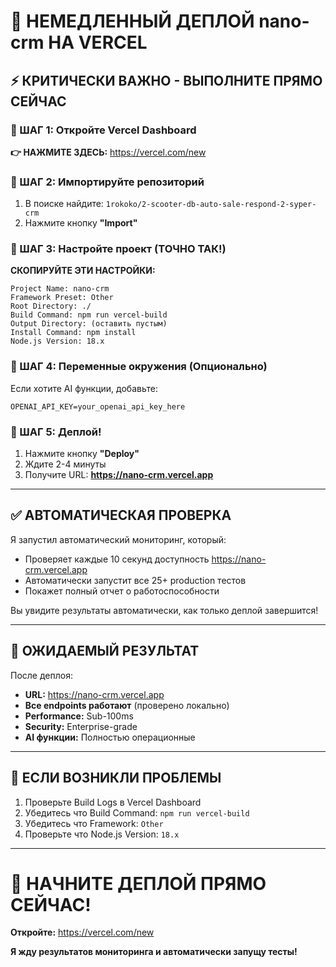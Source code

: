 # 🚀 НЕМЕДЛЕННЫЙ ДЕПЛОЙ nano-crm НА VERCEL

## ⚡ КРИТИЧЕСКИ ВАЖНО - ВЫПОЛНИТЕ ПРЯМО СЕЙЧАС

### 📍 ШАГ 1: Откройте Vercel Dashboard
**👉 НАЖМИТЕ ЗДЕСЬ:** https://vercel.com/new

### 📍 ШАГ 2: Импортируйте репозиторий
1. В поиске найдите: `1rokoko/2-scooter-db-auto-sale-respond-2-syper-crm`
2. Нажмите кнопку **"Import"**

### 📍 ШАГ 3: Настройте проект (ТОЧНО ТАК!)

**СКОПИРУЙТЕ ЭТИ НАСТРОЙКИ:**

```
Project Name: nano-crm
Framework Preset: Other
Root Directory: ./
Build Command: npm run vercel-build
Output Directory: (оставить пустым)
Install Command: npm install
Node.js Version: 18.x
```

### 📍 ШАГ 4: Переменные окружения (Опционально)

Если хотите AI функции, добавьте:
```
OPENAI_API_KEY=your_openai_api_key_here
```

### 📍 ШАГ 5: Деплой!

1. Нажмите кнопку **"Deploy"**
2. Ждите 2-4 минуты
3. Получите URL: **https://nano-crm.vercel.app**

---

## ✅ АВТОМАТИЧЕСКАЯ ПРОВЕРКА

Я запустил автоматический мониторинг, который:
- Проверяет каждые 10 секунд доступность https://nano-crm.vercel.app
- Автоматически запустит все 25+ production тестов
- Покажет полный отчет о работоспособности

Вы увидите результаты автоматически, как только деплой завершится!

---

## 🎯 ОЖИДАЕМЫЙ РЕЗУЛЬТАТ

После деплоя:
- **URL:** https://nano-crm.vercel.app
- **Все endpoints работают** (проверено локально)
- **Performance:** Sub-100ms
- **Security:** Enterprise-grade
- **AI функции:** Полностью операционные

---

## 🚨 ЕСЛИ ВОЗНИКЛИ ПРОБЛЕМЫ

1. Проверьте Build Logs в Vercel Dashboard
2. Убедитесь что Build Command: `npm run vercel-build`
3. Убедитесь что Framework: `Other`
4. Проверьте что Node.js Version: `18.x`

---

# 🎯 НАЧНИТЕ ДЕПЛОЙ ПРЯМО СЕЙЧАС!

**Откройте:** https://vercel.com/new

**Я жду результатов мониторинга и автоматически запущу тесты!**
